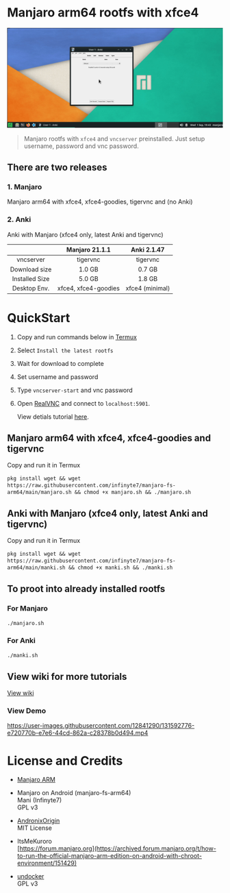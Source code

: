 # Manjaro arm64 rootfs with xfce4 

![](images/screen1.jpg)

> Manjaro rootfs with `xfce4` and `vncserver` preinstalled. Just setup username, password and vnc password.

## There are two releases
### 1. Manjaro
Manjaro arm64 with xfce4, xfce4-goodies, tigervnc and (no Anki)

### 2. Anki
Anki with Manjaro (xfce4 only, latest Anki and tigervnc)

|  | Manjaro 21.1.1  | Anki 2.1.47  |
| :---:   | :-: | :-: |
| vncserver | tigervnc | tigervnc |
| Download size | 1.0 GB | 0.7 GB|
| Installed Size | 5.0 GB | 1.8 GB |
| Desktop Env. | xfce4, xfce4-goodies | xfce4 (minimal) |

# QuickStart
1. Copy and run commands below in [Termux](https://f-droid.org/en/packages/com.termux)
2. Select `Install the latest rootfs`
3. Wait for download to complete
4. Set username and password
5. Type `vncserver-start` and vnc password
6. Open [RealVNC](https://play.google.com/store/apps/details?id=com.realvnc.viewer.android) and connect to `localhost:5901`.

    View detials tutorial [here](https://github.com/infinyte7/manjaro-fs-arm64/wiki).

## Manjaro arm64 with xfce4, xfce4-goodies and tigervnc
Copy and run it in Termux
```
pkg install wget && wget https://raw.githubusercontent.com/infinyte7/manjaro-fs-arm64/main/manjaro.sh && chmod +x manjaro.sh && ./manjaro.sh
```

## Anki with Manjaro (xfce4 only, latest Anki and tigervnc)
Copy and run it in Termux
```
pkg install wget && wget https://raw.githubusercontent.com/infinyte7/manjaro-fs-arm64/main/manki.sh && chmod +x manki.sh && ./manki.sh
```

## To proot into already installed rootfs
### For Manjaro
```
./manjaro.sh
```
### For Anki
```
./manki.sh
```

## View wiki for more tutorials
[View wiki](https://github.com/infinyte7/manjaro-fs-arm64/wiki)

### View Demo
https://user-images.githubusercontent.com/12841290/131592776-e720770b-e7e6-44cd-862a-c28378b0d494.mp4

# License and Credits
- [Manjaro ARM](https://manjaro.org/)

- Manjaro on Android (manjaro-fs-arm64)<br>
    Mani (Infinyte7)<br>GPL v3

- [AndronixOrigin](https://github.com/AndronixApp/AndronixOrigin)<br>MIT License

- ItsMeKuroro<br>[https://forum.manjaro.org](https://archived.forum.manjaro.org/t/how-to-run-the-official-manjaro-arm-edition-on-android-with-chroot-environment/151429)

- [undocker](http://github.com/larsks/undocker)<br>
    GPL v3